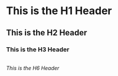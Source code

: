 # <h1> This is the H1 Header
## <h2> This is the H2 Header
### <h3> This is the H3 Header
###### <h6> This is the H6 Header
